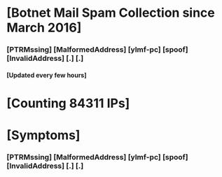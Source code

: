 # [Botnet Mail Spam Collection since March 2016]
### [PTRMssing] [MalformedAddress] [ylmf-pc] [spoof] [InvalidAddress] [.] [.]
#### [Updated every few hours]

# [Counting 84311 IPs]

# [Symptoms] 
###   [PTRMssing] [MalformedAddress] [ylmf-pc] [spoof] [InvalidAddress] [.] [.]
